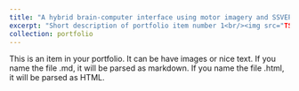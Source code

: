 ```yaml
---
title: "A hybrid brain-computer interface using motor imagery and SSVEP Based on convolutional neural network"
excerpt: "Short description of portfolio item number 1<br/><img src="TSCNN.png">"
collection: portfolio
---
```


This is an item in your portfolio. It can be have images or nice text. If you name the file .md, it will be parsed as markdown. If you name the file .html, it will be parsed as HTML. 
